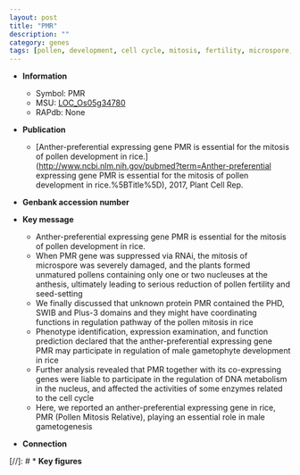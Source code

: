 ```yaml
---
layout: post
title: "PMR"
description: ""
category: genes
tags: [pollen, development, cell cycle, mitosis, fertility, microspore, pollen development]
---
```


* **Information**  
    + Symbol: PMR  
    + MSU: [LOC_Os05g34780](http://rice.uga.edu/cgi-bin/ORF_infopage.cgi?orf=LOC_Os05g34780)  
    + RAPdb: None  

* **Publication**  
    + [Anther-preferential expressing gene PMR is essential for the mitosis of pollen development in rice.](http://www.ncbi.nlm.nih.gov/pubmed?term=Anther-preferential expressing gene PMR is essential for the mitosis of pollen development in rice.%5BTitle%5D), 2017, Plant Cell Rep.

* **Genbank accession number**  

* **Key message**  
    + Anther-preferential expressing gene PMR is essential for the mitosis of pollen development in rice.
    + When PMR gene was suppressed via RNAi, the mitosis of microspore was severely damaged, and the plants formed unmatured pollens containing only one or two nucleuses at the anthesis, ultimately leading to serious reduction of pollen fertility and seed-setting
    + We finally discussed that unknown protein PMR contained the PHD, SWIB and Plus-3 domains and they might have coordinating functions in regulation pathway of the pollen mitosis in rice
    + Phenotype identification, expression examination, and function prediction declared that the anther-preferential expressing gene PMR may participate in regulation of male gametophyte development in rice
    + Further analysis revealed that PMR together with its co-expressing genes were liable to participate in the regulation of DNA metabolism in the nucleus, and affected the activities of some enzymes related to the cell cycle
    + Here, we reported an anther-preferential expressing gene in rice, PMR (Pollen Mitosis Relative), playing an essential role in male gametogenesis

* **Connection**  

[//]: # * **Key figures**  


